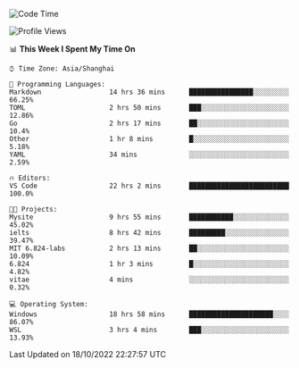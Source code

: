 <!--START_SECTION:waka-->
![Code Time](http://img.shields.io/badge/Code%20Time-234%20hrs%2059%20mins-blue)

![Profile Views](http://img.shields.io/badge/Profile%20Views-4-blue)

📊 **This Week I Spent My Time On** 

```text
⌚︎ Time Zone: Asia/Shanghai

💬 Programming Languages: 
Markdown                 14 hrs 36 mins      ████████████████░░░░░░░░░   66.25% 
TOML                     2 hrs 50 mins       ███░░░░░░░░░░░░░░░░░░░░░░   12.86% 
Go                       2 hrs 17 mins       ██░░░░░░░░░░░░░░░░░░░░░░░   10.4% 
Other                    1 hr 8 mins         █░░░░░░░░░░░░░░░░░░░░░░░░   5.18% 
YAML                     34 mins             ░░░░░░░░░░░░░░░░░░░░░░░░░   2.59%

🔥 Editors: 
VS Code                  22 hrs 2 mins       █████████████████████████   100.0%

🐱‍💻 Projects: 
Mysite                   9 hrs 55 mins       ███████████░░░░░░░░░░░░░░   45.02% 
ielts                    8 hrs 42 mins       █████████░░░░░░░░░░░░░░░░   39.47% 
MIT 6.824-labs           2 hrs 13 mins       ██░░░░░░░░░░░░░░░░░░░░░░░   10.09% 
6.824                    1 hr 3 mins         █░░░░░░░░░░░░░░░░░░░░░░░░   4.82% 
vitae                    4 mins              ░░░░░░░░░░░░░░░░░░░░░░░░░   0.32%

💻 Operating System: 
Windows                  18 hrs 58 mins      █████████████████████░░░░   86.07% 
WSL                      3 hrs 4 mins        ███░░░░░░░░░░░░░░░░░░░░░░   13.93%

```


 Last Updated on 18/10/2022 22:27:57 UTC
<!--END_SECTION:waka-->